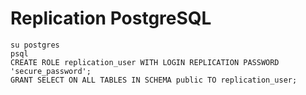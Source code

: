 # Replication PostgreSQL

```console
su postgres
psql
CREATE ROLE replication_user WITH LOGIN REPLICATION PASSWORD 'secure_password';
GRANT SELECT ON ALL TABLES IN SCHEMA public TO replication_user;
```
